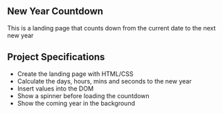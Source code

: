 ## New Year Countdown

This is a landing page that counts down from the current date to the next new year

## Project Specifications

- Create the landing page with HTML/CSS
- Calculate the days, hours, mins and seconds to the new year
- Insert values into the DOM
- Show a spinner before loading the countdown
- Show the coming year in the background
